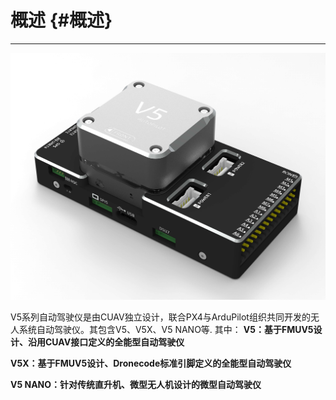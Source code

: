 # 概述 {#概述}

---

![V5 AutoPilot](../assets/flight-controller/v5-autopilot/v5-autopilot.jpg)

V5系列自动驾驶仪是由CUAV独立设计，联合PX4与ArduPilot组织共同开发的无人系统自动驾驶仪。其包含V5、V5X、V5 NANO等.
其中：
**V5：基于FMUV5设计、沿用CUAV接口定义的全能型自动驾驶仪**

**V5X：基于FMUV5设计、Dronecode标准引脚定义的全能型自动驾驶仪**

**V5 NANO：针对传统直升机、微型无人机设计的微型自动驾驶仪**




